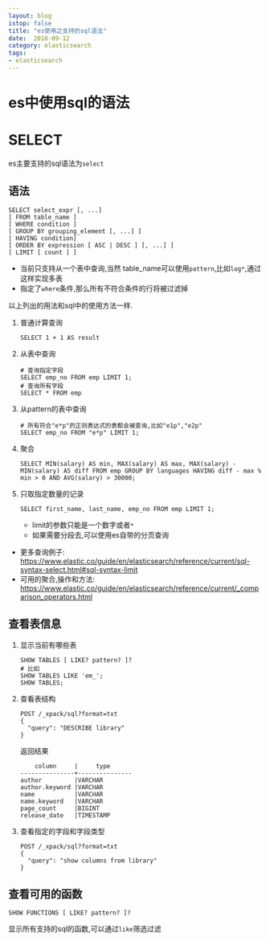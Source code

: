```yaml
---
layout: blog
istop: false
title: "es使用之支持的sql语法"
date:  2018-09-12
category: elasticsearch
tags:
- elasticsearch
---
```


es中使用sql的语法
===
# SELECT
es主要支持的sql语法为`select`
## 语法
```
SELECT select_expr [, ...]
[ FROM table_name ]
[ WHERE condition ]
[ GROUP BY grouping_element [, ...] ]
[ HAVING condition]
[ ORDER BY expression [ ASC | DESC ] [, ...] ]
[ LIMIT [ count ] ]
```
* 当前只支持从一个表中查询,当然 table_name可以使用`pattern`,比如`log*`,通过这样实现多表
* 指定了`where`条件,那么所有不符合条件的行将被过滤掉

以上列出的用法和sql中的使用方法一样.

1. 普通计算查询
    ```
    SELECT 1 + 1 AS result
    ```
2. 从表中查询
    ```
    # 查询指定字段
    SELECT emp_no FROM emp LIMIT 1;
    # 查询所有字段
    SELECT * FROM emp
    ```
3. 从pattern的表中查询
    ```
    # 所有符合"e*p"的正则表达式的表都会被查询,比如"e1p","e2p"
    SELECT emp_no FROM "e*p" LIMIT 1;
    ```
4. 聚合
    ```
    SELECT MIN(salary) AS min, MAX(salary) AS max, MAX(salary) - MIN(salary) AS diff FROM emp GROUP BY languages HAVING diff - max % min > 0 AND AVG(salary) > 30000;
    ```
5. 只取指定数量的记录
    ```
    SELECT first_name, last_name, emp_no FROM emp LIMIT 1;
    ```
    * limit的参数只能是一个数字或者`*`
    * 如果需要分段去,可以使用es自带的分页查询

* 更多查询例子: https://www.elastic.co/guide/en/elasticsearch/reference/current/sql-syntax-select.html#sql-syntax-limit
* 可用的聚合,操作和方法:  https://www.elastic.co/guide/en/elasticsearch/reference/current/_comparison_operators.html

## 查看表信息
1. 显示当前有哪些表
    ```
    SHOW TABLES [ LIKE? pattern? ]?
    # 比如
    SHOW TABLES LIKE 'em_';
    SHOW TABLES;
    ```
1. 查看表结构
    ```
    POST /_xpack/sql?format=txt
    {
      "query": "DESCRIBE library"
    }
    ```
    返回结果
    ```
        column     |     type      
    ---------------+---------------
    author         |VARCHAR        
    author.keyword |VARCHAR        
    name           |VARCHAR        
    name.keyword   |VARCHAR        
    page_count     |BIGINT         
    release_date   |TIMESTAMP      
    ```
2. 查看指定的字段和字段类型
    ```
    POST /_xpack/sql?format=txt
    {
      "query": "show columns from library"
    }
    ```
## 查看可用的函数
```
SHOW FUNCTIONS [ LIKE? pattern? ]?
```
显示所有支持的sql的函数,可以通过`like`筛选过滤
